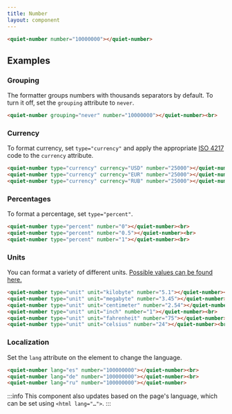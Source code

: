 ```yaml
---
title: Number
layout: component
---
```


```html {.example}
<quiet-number number="10000000"></quiet-number>
```

## Examples

### Grouping

The formatter groups numbers with thousands separators by default. To turn it off, set the `grouping` attribute to `never`.

```html {.example}
<quiet-number grouping="never" number="10000000"></quiet-number><br>
```

### Currency

To format currency, set `type="currency"` and apply the appropriate [ISO 4217](https://en.wikipedia.org/wiki/ISO_4217) code to the `currency` attribute.

```html {.example}
<quiet-number type="currency" currency="USD" number="25000"></quiet-number><br>
<quiet-number type="currency" currency="EUR" number="25000"></quiet-number><br>
<quiet-number type="currency" currency="RUB" number="25000"></quiet-number>
```

### Percentages

To format a percentage, set `type="percent"`.

```html {.example}
<quiet-number type="percent" number="0"></quiet-number><br>
<quiet-number type="percent" number="0.5"></quiet-number><br>
<quiet-number type="percent" number="1"></quiet-number><br>
```

### Units

You can format a variety of different units. [Possible values can be found here.](https://tc39.es/ecma402/#table-sanctioned-single-unit-identifiers)

```html {.example}
<quiet-number type="unit" unit="kilobyte" number="5.1"></quiet-number><br>
<quiet-number type="unit" unit="megabyte" number="3.45"></quiet-number><br>
<quiet-number type="unit" unit="centimeter" number="2.54"></quiet-number><br>
<quiet-number type="unit" unit="inch" number="1"></quiet-number><br>
<quiet-number type="unit" unit="fahrenheit" number="75"></quiet-number><br>
<quiet-number type="unit" unit="celsius" number="24"></quiet-number><br>
```

### Localization

Set the `lang` attribute on the element to change the language.

```html {.example}
<quiet-number lang="es" number="100000000"></quiet-number><br>
<quiet-number lang="de" number="100000000"></quiet-number><br>
<quiet-number lang="ru" number="100000000"></quiet-number>
```

:::info
This component also updates based on the page's language, which can be set using `<html lang="…">`.
:::

